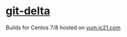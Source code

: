 # [git-delta](https://github.com/dandavison/delta)

Builds for Centos 7/8 hosted on [yum.jc21.com](https://yum.jc21.com)

